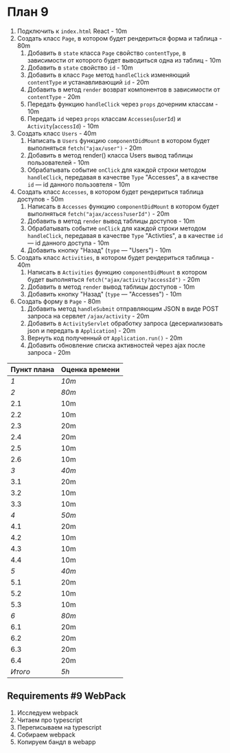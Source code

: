 # План 9
1. Подключить к `index.html` React - 10m
2. Создать класс `Page`, в котором будет рендериться форма и таблица - 80m
	1. Добавить в `state` класса `Page` свойство `contentType`, в зависимости от которого будет выводиться одна из таблиц - 10m
	2. Добавить в `state` свойство `id` - 10m
	3. Добавить в класс `Page` метод `handleClick` изменяющий `contentType` и устанавливающий `id` - 20m
	5. Добавить в метод `render` возврат компонентов в зависимости от `contentType` - 20m
	4. Передать функцию `handleClick` через `props` дочерним классам - 10m
	6. Передать `id` через `props` классам `Accesses`(`userId`) и `Activity`(`accessId`) - 10m
3. Создать класс `Users` - 40m
	1. Написать в `Users` функцию `componentDidMount` в котором будет выполняться `fetch("ajax/user")` - 20m
	2. Добавить в метод render() класса Users вывод таблицы пользователей - 10m
	3. Обрабатывать событие `onClick` для каждой строки методом `handleClick`, передавая в качестве `Type` "Accesses", а в качестве `id` — id данного пользовтеля - 10m
4. Создать класс `Accesses`, в котором будет рендериться таблица доступов - 50m
	1. Написать в `Accesses` функцию `componentDidMount` в котором будет выполняться `fetch("ajax/access?userId")` - 20m
	2. Добавить в метод `render` вывод таблицы доступов - 10m
	3. Обрабатывать событие `onClick` для каждой строки методом `handleClick`, передавая в качестве `Type` "Activties", а в качестве `id` — id данного доступа - 10m
	4. Добавить кнопку "Назад" (`type` — "Users") - 10m
5. Создать класс `Activities`, в котором будет рендериться таблица - 40m
	1. Написать в `Activities` функцию `componentDidMount` в котором будет выполняться `fetch("ajax/activity?accessId")` - 20m
	2. Добавить в метод `render` вывод таблицы доступов - 10m
	4. Добавить кнопку "Назад" (`type` — "Accesses") - 10m
6. Создать форму в `Page` - 80m
	1. Добавить метод `handleSubmit` отправляющим JSON в виде POST запроса на сервлет `/ajax/activity` - 20m
	2. Добавить в `ActivityServlet` обработку запроса (десериализовать json и передать в `Application`) - 20m
	3. Вернуть код полученный от `Application.run()` - 20m
	4. Добавить обновление списка активностей через ajax после запроса - 20m


| Пункт плана | Оценка времени |
| --- | --- |
| *1* | *10m* |
| *2* | *80m* |
| 2.1 | 10m |
| 2.2 | 10m |
| 2.3 | 20m |
| 2.4 | 20m |
| 2.5 | 10m |
| 2.6 | 10m |
| *3* | *40m* |
| 3.1 | 20m |
| 3.2 | 10m |
| 3.3 | 10m |
| *4* | *50m* |
| 4.1 | 20m |
| 4.2 | 10m |
| 4.3 | 10m |
| 4.4 | 10m |
| *5* | *40m* |
| 5.1 | 20m |
| 5.2 | 10m |
| 5.3 | 10m |
| *6* | *80m* |
| 6.1 | 20m |
| 6.2 | 20m |
| 6.3 | 20m |
| 6.4 | 20m |
| *Итого* | *5h* |


## Requirements #9 WebPack

1. Исследуем webpack
2. Читаем про typescript
3. Переписываем на typescript
4. Собираем webpack
5. Копируем бандл в webapp